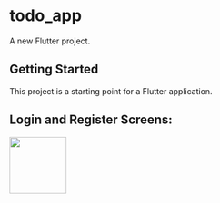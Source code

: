 # todo_app

A new Flutter project.

## Getting Started

This project is a starting point for a Flutter application.

## Login and Register Screens:
<img src="[https://your-image-url.type](https://user-images.githubusercontent.com/96204940/188313614-8149dd2e-c35d-4522-acc1-f1df5c0ded3c.png)" width="100" height="100">
